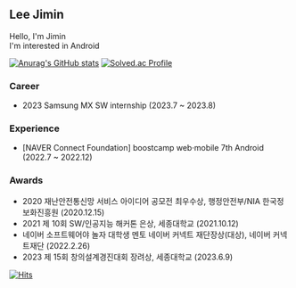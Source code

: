 ## Lee Jimin
Hello, I'm Jimin    
I'm interested in Android    

[![Anurag's GitHub stats](https://github-readme-stats.vercel.app/api?username=anuraghazra)](https://github.com/anuraghazra/github-readme-stats)
[![Solved.ac Profile](http://mazassumnida.wtf/api/v2/generate_badge?boj=dlwlsla0722)](https://solved.ac/dlwlsla0722/)

### Career
- 2023 Samsung MX SW internship (2023.7 ~ 2023.8)   

### Experience
- [NAVER Connect Foundation] boostcamp web·mobile 7th Android (2022.7 ~ 2022.12)    

### Awards
- 2020 재난안전통신망 서비스 아이디어 공모전 최우수상, 행정안전부/NIA 한국정보화진흥원 (2020.12.15)    
- 2021 제 10회 SW/인공지능 해커톤 은상, 세종대학교 (2021.10.12)    
- 네이버 소프트웨어야 놀자 대학생 멘토 네이버 커넥트 재단장상(대상), 네이버 커넥트재단 (2022.2.26)    
- 2023 제 15회 창의설계경진대회 장려상, 세종대학교 (2023.6.9)    

[![Hits](https://hits.seeyoufarm.com/api/count/incr/badge.svg?url=https%3A%2F%2Fgithub.com%2Fjeeminimini&count_bg=%23EDA2C2&title_bg=%23555555&icon=&icon_color=%23E7E7E7&title=hits&edge_flat=false)](https://hits.seeyoufarm.com)
